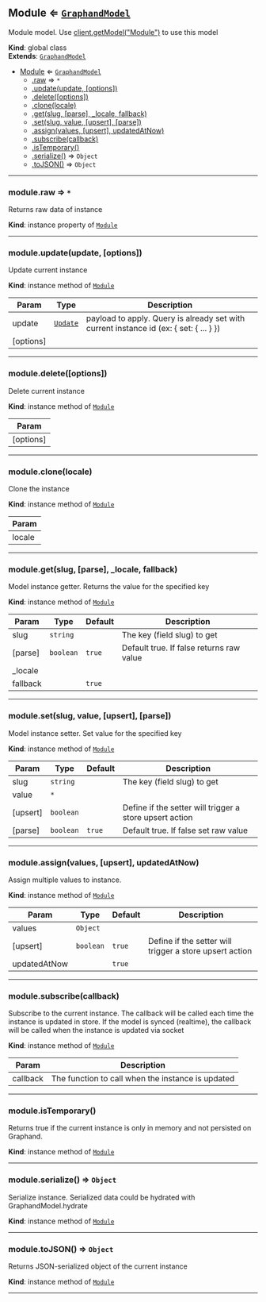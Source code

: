 <a name="Module"></a>

## Module ⇐ [<code>GraphandModel</code>](GraphandModel.md#GraphandModel)
Module model. Use [client.getModel("Module")](Client.md#Client+getModel) to use this model

**Kind**: global class  
**Extends**: [<code>GraphandModel</code>](GraphandModel.md#GraphandModel)  

* [Module](Module.md#Module) ⇐ [<code>GraphandModel</code>](GraphandModel.md#GraphandModel)
    * [.raw](GraphandModel.md#GraphandModel+raw) ⇒ <code>\*</code>
    * [.update(update, [options])](GraphandModel.md#GraphandModel+update)
    * [.delete([options])](GraphandModel.md#GraphandModel+delete)
    * [.clone(locale)](GraphandModel.md#GraphandModel+clone)
    * [.get(slug, [parse], _locale, fallback)](GraphandModel.md#GraphandModel+get)
    * [.set(slug, value, [upsert], [parse])](GraphandModel.md#GraphandModel+set)
    * [.assign(values, [upsert], updatedAtNow)](GraphandModel.md#GraphandModel+assign)
    * [.subscribe(callback)](GraphandModel.md#GraphandModel+subscribe)
    * [.isTemporary()](GraphandModel.md#GraphandModel+isTemporary)
    * [.serialize()](GraphandModel.md#GraphandModel+serialize) ⇒ <code>Object</code>
    * [.toJSON()](GraphandModel.md#GraphandModel+toJSON) ⇒ <code>Object</code>


* * *

<a name="GraphandModel+raw"></a>

### module.raw ⇒ <code>\*</code>
Returns raw data of instance

**Kind**: instance property of [<code>Module</code>](Module.md#Module)  

* * *

<a name="GraphandModel+update"></a>

### module.update(update, [options])
Update current instance

**Kind**: instance method of [<code>Module</code>](Module.md#Module)  

| Param | Type | Description |
| --- | --- | --- |
| update | [<code>Update</code>](#Update) | payload to apply. Query is already set with current instance id (ex: { set: { ... } }) |
| [options] |  |  |


* * *

<a name="GraphandModel+delete"></a>

### module.delete([options])
Delete current instance

**Kind**: instance method of [<code>Module</code>](Module.md#Module)  

| Param |
| --- |
| [options] | 


* * *

<a name="GraphandModel+clone"></a>

### module.clone(locale)
Clone the instance

**Kind**: instance method of [<code>Module</code>](Module.md#Module)  

| Param |
| --- |
| locale | 


* * *

<a name="GraphandModel+get"></a>

### module.get(slug, [parse], _locale, fallback)
Model instance getter. Returns the value for the specified key

**Kind**: instance method of [<code>Module</code>](Module.md#Module)  

| Param | Type | Default | Description |
| --- | --- | --- | --- |
| slug | <code>string</code> |  | The key (field slug) to get |
| [parse] | <code>boolean</code> | <code>true</code> | Default true. If false returns raw value |
| _locale |  |  |  |
| fallback |  | <code>true</code> |  |


* * *

<a name="GraphandModel+set"></a>

### module.set(slug, value, [upsert], [parse])
Model instance setter. Set value for the specified key

**Kind**: instance method of [<code>Module</code>](Module.md#Module)  

| Param | Type | Default | Description |
| --- | --- | --- | --- |
| slug | <code>string</code> |  | The key (field slug) to get |
| value | <code>\*</code> |  |  |
| [upsert] | <code>boolean</code> |  | Define if the setter will trigger a store upsert action |
| [parse] | <code>boolean</code> | <code>true</code> | Default true. If false set raw value |


* * *

<a name="GraphandModel+assign"></a>

### module.assign(values, [upsert], updatedAtNow)
Assign multiple values to instance.

**Kind**: instance method of [<code>Module</code>](Module.md#Module)  

| Param | Type | Default | Description |
| --- | --- | --- | --- |
| values | <code>Object</code> |  |  |
| [upsert] | <code>boolean</code> | <code>true</code> | Define if the setter will trigger a store upsert action |
| updatedAtNow |  | <code>true</code> |  |


* * *

<a name="GraphandModel+subscribe"></a>

### module.subscribe(callback)
Subscribe to the current instance. The callback will be called each time the instance is updated in store.
If the model is synced (realtime), the callback will be called when the instance is updated via socket

**Kind**: instance method of [<code>Module</code>](Module.md#Module)  

| Param | Description |
| --- | --- |
| callback | The function to call when the instance is updated |


* * *

<a name="GraphandModel+isTemporary"></a>

### module.isTemporary()
Returns true if the current instance is only in memory and not persisted on Graphand.

**Kind**: instance method of [<code>Module</code>](Module.md#Module)  

* * *

<a name="GraphandModel+serialize"></a>

### module.serialize() ⇒ <code>Object</code>
Serialize instance. Serialized data could be hydrated with GraphandModel.hydrate

**Kind**: instance method of [<code>Module</code>](Module.md#Module)  

* * *

<a name="GraphandModel+toJSON"></a>

### module.toJSON() ⇒ <code>Object</code>
Returns JSON-serialized object of the current instance

**Kind**: instance method of [<code>Module</code>](Module.md#Module)  

* * *

